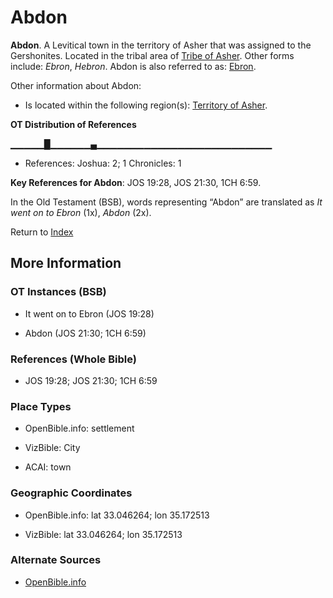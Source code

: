 # Abdon
**Abdon**. 
A Levitical town in the territory of Asher that was assigned to the Gershonites. 
Located in the tribal area of [Tribe of Asher](../../../groups/md/acai/Asher.md). 
Other forms include: 
*Ebron*, *Hebron*. 
Abdon is also referred to as: 
[Ebron](Ebron.md). 




Other information about Abdon:


* Is located within the following region(s): 
[Territory of Asher](TerritoryOfAsher.md). 


**OT Distribution of References**

▁▁▁▁▁█▁▁▁▁▁▁▄▁▁▁▁▁▁▁▁▁▁▁▁▁▁▁▁▁▁▁▁▁▁▁▁▁▁
* References: Joshua: 2; 1 Chronicles: 1



**Key References for Abdon**: 
JOS 19:28, JOS 21:30, 1CH 6:59. 


In the Old Testament (BSB), words representing “Abdon” are translated as 
*It went on to Ebron* (1x), *Abdon* (2x). 




Return to [Index](00-Index.md)

## More Information

### OT Instances (BSB)

* It went on to Ebron (JOS 19:28)

* Abdon (JOS 21:30; 1CH 6:59)



### References (Whole Bible)

* JOS 19:28; JOS 21:30; 1CH 6:59


### Place Types

* OpenBible.info: settlement

* VizBible: City

* ACAI: town



### Geographic Coordinates

* OpenBible.info: lat 33.046264; lon 35.172513

* VizBible: lat 33.046264; lon 35.172513



### Alternate Sources

* [OpenBible.info](https://www.openbible.info/geo/ancient/a728e07)



